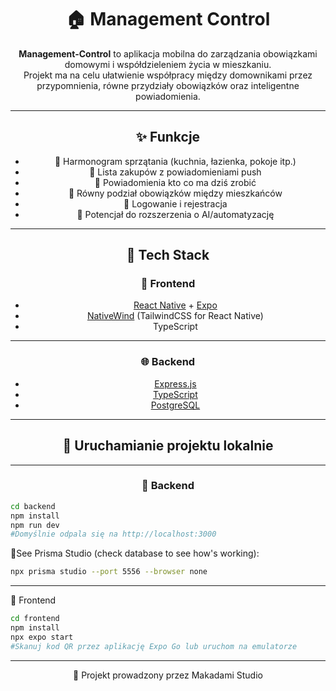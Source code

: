 <div align="center">

  # 🏠 Management Control

**Management-Control** to aplikacja mobilna do zarządzania obowiązkami domowymi i współdzieleniem życia w mieszkaniu.  
Projekt ma na celu ułatwienie współpracy między domownikami przez przypomnienia, równe przydziały obowiązków oraz inteligentne powiadomienia.

---

## ✨ Funkcje

- 📆 Harmonogram sprzątania (kuchnia, łazienka, pokoje itp.)
- 🛒 Lista zakupów z powiadomieniami push
- 🔔 Powiadomienia kto co ma dziś zrobić
- 👥 Równy podział obowiązków między mieszkańców
- 🔐 Logowanie i rejestracja
- 🧠 Potencjał do rozszerzenia o AI/automatyzację

---

## 🧱 Tech Stack

### 📱 Frontend
- [React Native](https://reactnative.dev/) + [Expo](https://expo.dev/)
- [NativeWind](https://www.nativewind.dev/) (TailwindCSS for React Native)
- TypeScript

---

### 🌐 Backend
- [Express.js](https://expressjs.com/)
- [TypeScript](https://www.typescriptlang.org/)
- [PostgreSQL](https://www.postgresql.org/)

---

## 🚀 Uruchamianie projektu lokalnie
---
### 🔧 Backend
</div>

```bash
cd backend
npm install
npm run dev
#Domyślnie odpala się na http://localhost:3000
```
👾See Prisma Studio (check database to see how's working):
```bash
npx prisma studio --port 5556 --browser none
```
---

📱 Frontend
```bash
cd frontend
npm install
npx expo start
#Skanuj kod QR przez aplikację Expo Go lub uruchom na emulatorze
```
---

<div align="center">
🧠 Projekt prowadzony przez Makadami Studio
</div>
